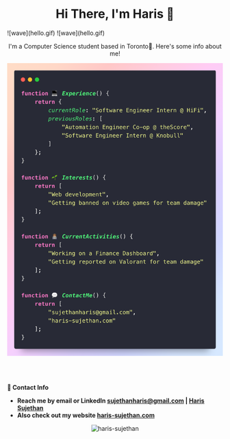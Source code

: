 <h1 align="center">Hi There, I'm Haris 👋</h1> ![wave](hello.gif)
![wave](hello.gif)
<p align="center">I'm a Computer Science student based in Toronto📍. Here's some info about me!</p>


<p align="center">
  <img src="code.png" width="600" alt="Code image"/>
</p>
<br><br>

**💬 Contact Info**
- **Reach me by email or LinkedIn sujethanharis@gmail.com | [Haris Sujethan](https://www.linkedin.com/in/haris-sujethan-3b251921a/)**
- **Also check out my website [haris-sujethan.com](https://haris-sujethan.com/)**

<p align="center"> <img src="https://komarev.com/ghpvc/?username=haris-sujethan&label=Profile%20views&color=0e75b6&style=flat" alt="haris-sujethan" /> </p>
